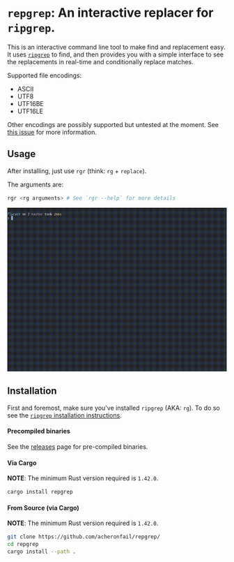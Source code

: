 # `repgrep`: An interactive replacer for `ripgrep`.

This is an interactive command line tool to make find and replacement easy.
It uses [`ripgrep`] to find, and then provides you with a simple interface to see
the replacements in real-time and conditionally replace matches.

Supported file encodings:

* ASCII
* UTF8
* UTF16BE
* UTF16LE

Other encodings are possibly supported but untested at the moment.
See [this issue](https://github.com/acheronfail/repgrep/issues/12) for more information.

## Usage

After installing, just use `rgr` (think: `rg` + `replace`).

The arguments are:

```bash
rgr <rg arguments> # See `rgr --help` for more details
```

![demo using rgr](./doc/demo.gif)

## Installation

First and foremost, make sure you've installed `ripgrep` (AKA: `rg`).
To do so see the [`ripgrep` installation instructions].

#### Precompiled binaries

See the [releases] page for pre-compiled binaries.

#### Via Cargo

**NOTE**: The minimum Rust version required is `1.42.0`.

```bash
cargo install repgrep
```

#### From Source (via Cargo)

**NOTE**: The minimum Rust version required is `1.42.0`.

```bash
git clone https://github.com/acheronfail/repgrep/
cd repgrep
cargo install --path .
```

[`ripgrep`]: https://github.com/BurntSushi/ripgrep
[releases]: https://github.com/acheronfail/repgrep/releases
[`ripgrep` installation instructions]: https://github.com/BurntSushi/ripgrep/#installation
